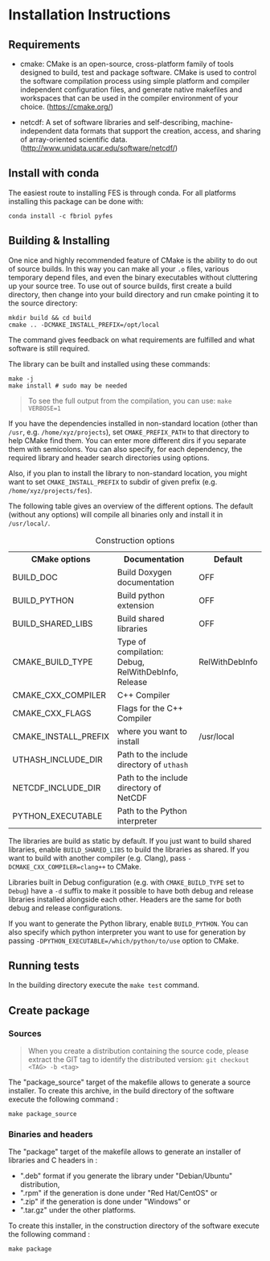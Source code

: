 # Installation Instructions

## Requirements

* cmake: CMake is an open-source, cross-platform family of tools designed to
  build, test and package software. CMake is used to control the software
  compilation process using simple platform and compiler independent
  configuration files, and generate native makefiles and workspaces that can be
  used in the compiler environment of your choice.
  (https://cmake.org/)

* netcdf: A set of software libraries and self-describing, machine-
  independent data formats that support the creation, access, and sharing of
  array-oriented scientific data.
  (http://www.unidata.ucar.edu/software/netcdf/)


## Install with conda

The easiest route to installing FES is through conda. For all platforms
installing this package can be done with:

~~~~
conda install -c fbriol pyfes
~~~~

## Building & Installing

One nice and highly recommended feature of CMake is the ability to do out of
source builds. In this way you can make all your `.o` files, various temporary
depend files, and even the binary executables without cluttering up your
source tree. To use out of source builds, first create a build directory, then
change into your build directory and run cmake pointing it to the source
directory:

~~~~
mkdir build && cd build
cmake .. -DCMAKE_INSTALL_PREFIX=/opt/local
~~~~

The command gives feedback on what requirements are fulfilled and what
software is still required.

The library can be built and installed using these commands:

~~~~
make -j
make install # sudo may be needed
~~~~

> To see the full output from the compilation, you can use: `make VERBOSE=1`

If you have the dependencies installed in non-standard location (other than
`/usr`, e.g. `/home/xyz/projects`), set `CMAKE_PREFIX_PATH` to that
directory to help CMake find them. You can enter more different dirs if you
separate them with semicolons. You can also specify, for each dependency, the
required library and header search directories using options.

Also, if you plan to install the library to non-standard location, you might
want to set `CMAKE_INSTALL_PREFIX` to subdir of given prefix (e.g.
`/home/xyz/projects/fes`).

The following table gives an overview of the different options. The default
(without any options) will compile all binaries only and install it in
`/usr/local/`.

<table>
<caption>Construction options</caption>
<tr>
  <th>CMake options</th>
  <th>Documentation</th>
  <th>Default</th>
</tr>
<tr>
  <td>BUILD_DOC</td>
  <td>Build Doxygen documentation</td>
  <td>OFF</td>
</tr>
<tr>
  <td>BUILD_PYTHON</td>
  <td>Build python extension</td>
  <td>OFF</td>
</tr>
<tr>
  <td>BUILD_SHARED_LIBS</td>
  <td>Build shared libraries</td>
  <td>OFF</td>
</tr>
<tr>
  <td>CMAKE_BUILD_TYPE</td>
  <td>Type of compilation: Debug, RelWithDebInfo, Release</td>
  <td>RelWithDebInfo</td>
</tr>
<tr>
  <td>CMAKE_CXX_COMPILER</td>
  <td>C++ Compiler
  <td></td>
</tr>
<tr>
  <td>CMAKE_CXX_FLAGS</td>
  <td>Flags for the C++ Compiler
  <td></td>
</tr>
<tr>
  <td>CMAKE_INSTALL_PREFIX</td>
  <td>where you want to install</td>
  <td>/usr/local</td>
</tr>
<tr>
  <td>UTHASH_INCLUDE_DIR</td>
  <td>Path to the include directory of <code>uthash</code>
  <td></td>
</tr>
<tr>
  <td>NETCDF_INCLUDE_DIR</td>
  <td>Path to the include directory of NetCDF</td>
  <td></td>
</tr>
<tr>
  <td>PYTHON_EXECUTABLE</td>
  <td>Path to the Python interpreter</td>
  <td></td>
</tr>
</table>

The libraries are build as static by default. If you just want to build shared
libraries, enable `BUILD_SHARED_LIBS` to build the libraries as shared.
If you want to build with another compiler (e.g. Clang), pass
`-DCMAKE_CXX_COMPILER=clang++` to CMake.

Libraries built in Debug configuration (e.g. with `CMAKE_BUILD_TYPE` set to
`Debug`) have a `-d` suffix to make it possible to have both debug and
release libraries installed alongside each other. Headers are the same for
both debug and release configurations.

If you want to generate the Python library, enable `BUILD_PYTHON`. You can
also specify which python interpreter you want to use for generation by passing
`-DPYTHON_EXECUTABLE=/which/python/to/use` option to CMake.

## Running tests

In the building directory execute the `make test` command.

## Create package

### Sources

> When you create a distribution containing the source code, please extract
> the GIT tag to identify the distributed version:
> `git checkout <TAG> -b <tag>`

The "package_source" target of the makefile allows to generate a source installer. To create this archive, in the build directory of the software execute the following command :

    make package_source

### Binaries and headers

The "package" target of the makefile allows to generate an installer of libraries and C headers in :
* ".deb" format if you generate the library under "Debian/Ubuntu" distribution,
* ".rpm" if the generation is done under "Red Hat/CentOS" or
* ".zip" if the generation is done under "Windows" or
* ".tar.gz" under the other platforms.

To create this installer, in the construction directory of the software execute the following command :

    make package
